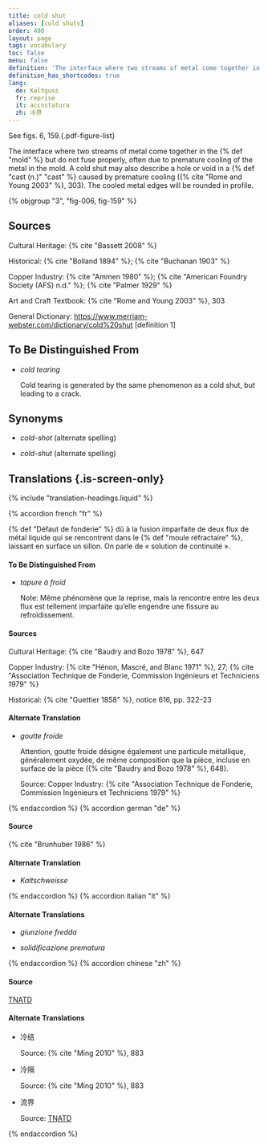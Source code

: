 ```yaml
---
title: cold shut
aliases: [cold shuts]
order: 490
layout: page
tags: vocabulary
toc: false
menu: false
definition: 'The interface where two streams of metal come together in the {% def "mold" %} but do not fuse properly, often due to premature cooling of the metal in the mold. A cold shut may also describe a hole or void in a {% def "cast (n.)" "cast" %} caused by premature cooling ({% cite "Rome and Young 2003" %}, 303). The cooled metal edges will be rounded in profile.'
definition_has_shortcodes: true
lang:
  de: Kaltguss
  fr: reprise
  it: accostatura
  zh: 冷界
---
```


See figs. 6, 159.{.pdf-figure-list}

The interface where two streams of metal come together in the {% def "mold" %} but do not fuse properly, often due to premature cooling of the metal in the mold. A cold shut may also describe a hole or void in a {% def "cast (n.)" "cast" %} caused by premature cooling ({% cite "Rome and Young 2003" %}, 303). The cooled metal edges will be rounded in profile.

{% objgroup "3", "fig-006, fig-159" %}

## Sources

Cultural Heritage: {% cite "Bassett 2008" %}

Historical: {% cite "Bolland 1894" %}; {% cite "Buchanan 1903" %}

Copper Industry: {% cite "Ammen 1980" %}; {% cite "American Foundry Society (AFS) n.d." %}; {% cite "Palmer 1929" %}

Art and Craft Textbook: {% cite "Rome and Young 2003" %}, 303

General Dictionary: <https://www.merriam-webster.com/dictionary/cold%20shut> [definition 1]

## To Be Distinguished From

- *cold tearing*

    Cold tearing is generated by the same phenomenon as a cold shut, but leading to a crack.

## Synonyms

- *cold-shot* (alternate spelling)

- *cold-shut* (alternate spelling)

## Translations {.is-screen-only}

<div class="accordion">
{% include "translation-headings.liquid" %}

{% accordion french "fr" %}

{% def "Défaut de fonderie" %} dû à la fusion imparfaite de deux flux de métal liquide qui se rencontrent dans le {% def "moule réfractaire" %}, laissant en surface un sillon. On parle de « solution de continuité ».

#### To Be Distinguished From

- *tapure à froid*

    Note: Même phénomène que la reprise, mais la rencontre entre les deux flux est tellement imparfaite qu’elle engendre une fissure au refroidissement.

#### Sources

Cultural Heritage: {% cite "Baudry and Bozo 1978" %}, 647

Copper Industry: {% cite "Hénon, Mascré, and Blanc 1971" %}, 27; {% cite "Association Technique de Fonderie, Commission Ingénieurs et Techniciens 1979" %}

Historical: {% cite "Guettier 1858" %}, notice 616, pp. 322–23

#### Alternate Translation

- *goutte froide*

    Attention, goutte froide désigne également une particule métallique, généralement oxydée, de même composition que la pièce, incluse en surface de la pièce ({% cite "Baudry and Bozo 1978" %}, 648).

    Source: Copper Industry: {% cite "Association Technique de Fonderie, Commission Ingénieurs et Techniciens 1979" %}

{% endaccordion %}
{% accordion german "de" %}

#### Source

{% cite "Brunhuber 1986" %}

#### Alternate Translation

- *Kaltschweisse*

{% endaccordion %}
{% accordion italian "it" %}

#### Alternate Translations

- *giunzione fredda*

- *solidificazione prematura*

{% endaccordion %}
{% accordion chinese "zh" %}

#### Source

[TNATD](http://terms.naer.edu.tw/detail/627912/?index=1)

#### Alternate Translations

- <span lang="zh">冷结</span>

    Source: {% cite "Ming 2010" %}, 883

- <span lang="zh">冷隔</span>

    Source: {% cite "Ming 2010" %}, 883

- <span lang="zh">流界</span>

    Source: [TNATD](http://terms.naer.edu.tw/detail/627912/?index=1)

{% endaccordion %}

</div>
